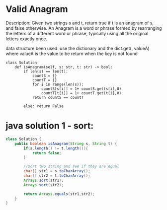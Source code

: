 # Valid Anagram

Description: Given two strings s and t, return true if t is an anagram of s, and false otherwise.
An Anagram is a word or phrase formed by rearranging the letters of a different word or phrase, typically using all the original letters exactly once.

data structure been used:
use the dictionary and the dict.get(<get>, valueA) where valueA is the value to be return when the key is not found
```
class Solution:
    def isAnagram(self, s: str, t: str) -> bool:
        if len(s) == len(t):
            countS = {}
            countT = {}
            for i in range(len(s)):
                countS[s[i]] = 1+ countS.get(s[i],0)
                countT[t[i]] = 1+ countT.get(t[i],0)
            return countS == countT
        
        else: return False

```

# java solution 1 - sort:
```Java
class Solution {
    public boolean isAnagram(String s, String t) {
        if(s.length() != t.length()){
            return false;
        }

        //sort two string and see if they are equal
        char[] str1 = s.toCharArray();
        char[] str2 = t.toCharArray();
        Arrays.sort(str1);
        Arrays.sort(str2);

        return Arrays.equals(str1,str2);
    }
}
```
